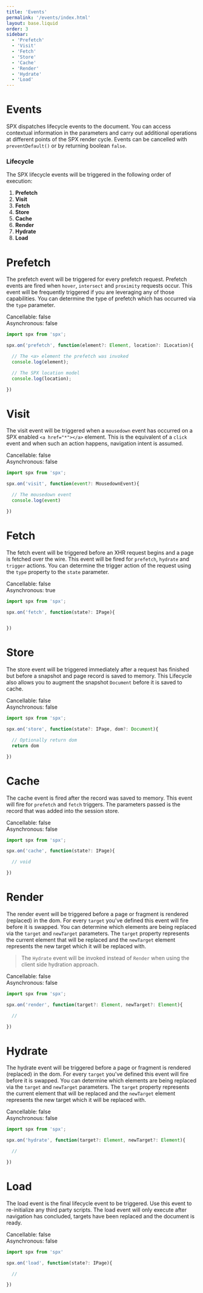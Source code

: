 ```yaml
---
title: 'Events'
permalink: '/events/index.html'
layout: base.liquid
order: 3
sidebar:
  - 'Prefetch'
  - 'Visit'
  - 'Fetch'
  - 'Store'
  - 'Cache'
  - 'Render'
  - 'Hydrate'
  - 'Load'
---
```


# Events

SPX dispatches lifecycle events to the document. You can access contextual information in the parameters and carry out additional operations at different points of the SPX render cycle. Events can be cancelled with `preventDefault()` or by returning boolean `false`.

### Lifecycle

The SPX lifecycle events will be triggered in the following order of execution:

1. **Prefetch**
2. **Visit**
3. **Fetch**
4. **Store**
5. **Cache**
6. **Render**
7. **Hydrate**
8. **Load**

<h1 id="prefetch">Prefetch</h1>

The prefetch event will be triggered for every prefetch request. Prefetch events are fired when `hover`, `intersect` and `proximity` requests occur. This event will be frequently triggered if you are leveraging any of those capabilities. You can determine the type of prefetch which has occurred via the `type` parameter.

<span class="fc-gray">Cancellable</span>: <span class="ff-code fs-md fc-cyan">false</span><br>
<span class="fc-gray">Asynchronous</span>: <span class="ff-code fs-md fc-green">false</span>

<!-- prettier-ignore -->
```js
import spx from 'spx';

spx.on('prefetch', function(element?: Element, location?: ILocation){

  // The <a> element the prefetch was invoked
  console.log(element);

  // The SPX location model
  console.log(location);

})
```

<h1 id="visit">Visit</h1>

The visit event will be triggered when a `mousedown` event has occurred on a SPX enabled `<a href="*"></a>` element. This is the equivalent of a `click` event and when such an action happens, navigation intent is assumed.

<span class="fc-gray">Cancellable</span>: <span class="ff-code fs-md fc-cyan">false</span><br>
<span class="fc-gray">Asynchronous</span>: <span class="ff-code fs-md fc-cyan">false</span>

<!-- prettier-ignore -->
```js
import spx from 'spx';

spx.on('visit', function(event?: MousedownEvent){

  // The mousedown event
  console.log(event)

})
```

<h1 id="fetch">Fetch</h1>

The fetch event will be triggered before an XHR request begins and a page is fetched over the wire. This event will be fired for `prefetch`, `hydrate` and `trigger` actions. You can determine the trigger action of the request using the `type` property to the `state` parameter.

<span class="fc-gray">Cancellable</span>: <span class="ff-code fs-md fc-cyan">false</span><br>
<span class="fc-gray">Asynchronous</span>: <span class="ff-code fs-md fc-green">true</span>

<!-- prettier-ignore -->
```js
import spx from 'spx';

spx.on('fetch', function(state?: IPage){


})
```

<h1 id="store">Store</h1>

The store event will be triggered immediately after a request has finished but before a snapshot and page record is saved to memory. This Lifecycle also allows you to augment the snapshot `Document` before it is saved to cache.

<span class="fc-gray">Cancellable</span>: <span class="ff-code fs-md fc-cyan">false</span><br>
<span class="fc-gray">Asynchronous</span>: <span class="ff-code fs-md fc-cyan">false</span>

<!-- prettier-ignore -->
```js
import spx from 'spx';

spx.on('store', function(state?: IPage, dom?: Document){

  // Optionally return dom
  return dom

})
```

<h1 id="cache">Cache</h1>

The cache event is fired after the record was saved to memory. This event will fire for `prefetch` and `fetch` triggers. The parameters passed is the record that was added into the session store.

<span class="fc-gray">Cancellable</span>: <span class="ff-code fs-md fc-cyan">false</span><br>
<span class="fc-gray">Asynchronous</span>: <span class="ff-code fs-md fc-cyan">false</span>

<!-- prettier-ignore -->
```js
import spx from 'spx';

spx.on('cache', function(state?: IPage){

  // void

})
```

<h1 id="render">Render</h1>

The render event will be triggered before a page or fragment is rendered (replaced) in the dom. For every `target` you've defined this event will fire before it is swapped. You can determine which elements are being replaced via the `target` and `newTarget` parameters. The `target` property represents the current element that will be replaced and the `newTarget` element represents the new target which it will be replaced with.

> The `Hydrate` event will be invoked instead of `Render` when using the client side hydration approach.

<span class="fc-gray">Cancellable</span>: <span class="ff-code fs-md fc-cyan">false</span><br>
<span class="fc-gray">Asynchronous</span>: <span class="ff-code fs-md fc-cyan">false</span>

<!-- prettier-ignore -->
```js
import spx from 'spx';

spx.on('render', function(target?: Element, newTarget?: Element){

  //

})
```

<h1 id="render">Hydrate</h1>

The hydrate event will be triggered before a page or fragment is rendered (replaced) in the dom. For every `target` you've defined this event will fire before it is swapped. You can determine which elements are being replaced via the `target` and `newTarget` parameters. The `target` property represents the current element that will be replaced and the `newTarget` element represents the new target which it will be replaced with.

<span class="fc-gray">Cancellable</span>: <span class="ff-code fs-md fc-cyan">false</span><br>
<span class="fc-gray">Asynchronous</span>: <span class="ff-code fs-md fc-cyan">false</span>

<!-- prettier-ignore -->
```js
import spx from 'spx';

spx.on('hydrate', function(target?: Element, newTarget?: Element){

  //

})
```

<h1 id="load">Load</h1>

The load event is the final lifecycle event to be triggered. Use this event to re-initialize any third party scripts. The load event will only execute after navigation has concluded, targets have been replaced and the document is ready.

<span class="fc-gray">Cancellable</span>: <span class="ff-code fs-md fc-cyan">false</span><br>
<span class="fc-gray">Asynchronous</span>: <span class="ff-code fs-md fc-cyan">false</span>

<!-- prettier-ignore -->
```js
import spx from 'spx'

spx.on('load', function(state?: IPage){

  //

})
```
